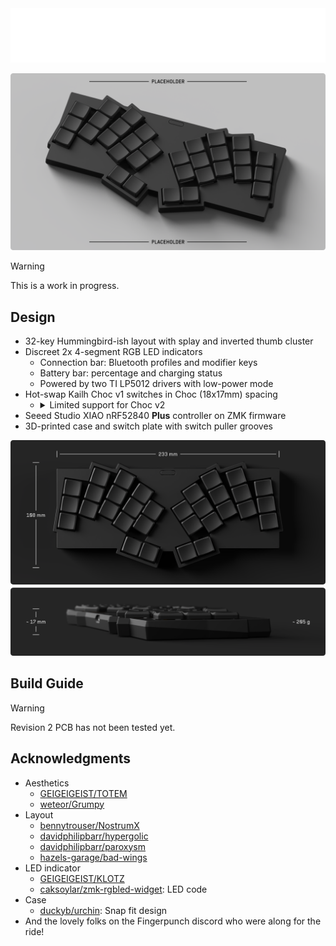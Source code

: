 <picture>
  <source media="(prefers-color-scheme: dark)" srcset="./docs/images/visorbearer-heading-dark.png">
  <source media="(prefers-color-scheme: light)" srcset="./docs/images/visorbearer-heading-light.png">
  <img alt="Visorbearer Title and Description" src="./docs/images/visorbearer-heading-dark.png">
</picture>

![Visorbearer keyboard](docs/images/visorbearer-hero.png)

> [!WARNING]
> This is a work in progress.

## Design

- 32-key Hummingbird-ish layout with splay and inverted thumb cluster
- Discreet 2x 4-segment RGB LED indicators
   - Connection bar: Bluetooth profiles and modifier keys
   - Battery bar: percentage and charging status
   - Powered by two TI LP5012 drivers with low-power mode
- Hot-swap Kailh Choc v1 switches in Choc (18x17mm) spacing
   - <details> <summary>Limited support for Choc v2</summary>
      The PCB is not compatible with earlier Choc v2 switches that have an extra third stabilizing pin. Some recent releases that omit the third pin are compatible, including but not limited to: Lofree POM Phantom/Ghost/Specter/Hades, Kailh Hide Mountain/White Rain/Deep Sea Mini Islet/Deep Sea Mini Whale. Additionally, there are no choc-spaced but MX-stemmed keycaps available off the shelf, so you will need to 3D print keycaps for Choc v2.
   </details>
- Seeed Studio XIAO nRF52840 **Plus** controller on ZMK firmware
- 3D-printed case and switch plate with switch puller grooves

<picture>
  <source media="(prefers-color-scheme: dark)" srcset="./docs/images/visorbearer-dimensions-dark.png">
  <source media="(prefers-color-scheme: light)" srcset="./docs/images/visorbearer-dimensions-light.png">
  <img alt="Visorbearer keyboard dimensions" src="./docs/images/visorbearer-dimensions-dark.png">
</picture>

## Build Guide

> [!WARNING]
> Revision 2 PCB has not been tested yet.


## Acknowledgments

- Aesthetics
   - [GEIGEIGEIST/TOTEM](https://github.com/GEIGEIGEIST/TOTEM)
   - [weteor/Grumpy](https://github.com/weteor/Grumpy)
- Layout
   - [bennytrouser/NostrumX](https://github.com/bennytrouser/NostrumX)
   - [davidphilipbarr/hypergolic](https://github.com/davidphilipbarr/hypergolic)
   - [davidphilipbarr/paroxysm](https://github.com/davidphilipbarr/paroxysm)
   - [hazels-garage/bad-wings](https://github.com/hazels-garage/bad-wings/tree/master/v2)
- LED indicator
   - [GEIGEIGEIST/KLOTZ](https://github.com/GEIGEIGEIST/KLOTZ)
   - [caksoylar/zmk-rgbled-widget](https://github.com/caksoylar/zmk-rgbled-widget): LED code
- Case
   - [duckyb/urchin](https://github.com/duckyb/urchin): Snap fit design
- And the lovely folks on the Fingerpunch discord who were along for the ride!